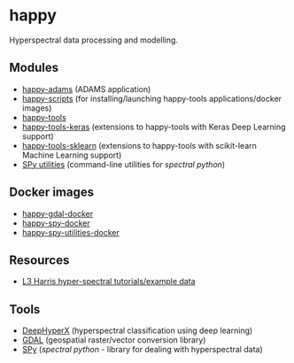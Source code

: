 # happy
Hyperspectral data processing and modelling.

## Modules

* [happy-adams](https://github.com/wairas/happy-adams) (ADAMS application)
* [happy-scripts](https://github.com/wairas/happy-scripts) (for installing/launching happy-tools applications/docker images)
* [happy-tools](https://github.com/wairas/happy-tools)
* [happy-tools-keras](https://github.com/wairas/happy-tools-keras) (extensions to happy-tools with Keras Deep Learning support)
* [happy-tools-sklearn](https://github.com/wairas/happy-tools-sklearn) (extensions to happy-tools with scikit-learn Machine Learning support)
* [SPy utilities](https://github.com/wairas/spy-utilities) (command-line utilities for *spectral python*)

## Docker images

* [happy-gdal-docker](https://github.com/wairas/happy-gdal-docker)
* [happy-spy-docker](https://github.com/wairas/happy-spy-docker)
* [happy-spy-utilities-docker](https://github.com/wairas/happy-spy-utilities-docker)

## Resources

* [L3 Harris hyper-spectral tutorials/example data](https://www.l3harrisgeospatial.com/Support/Self-Help-Tools/Tutorials)

## Tools

* [DeepHyperX](https://github.com/wairas/DeepHyperX) (hyperspectral classification using deep learning)
* [GDAL](https://gdal.org/index.html) (geospatial raster/vector conversion library)
* [SPy](https://www.spectralpython.net/) (*spectral python* - library for dealing with hyperspectral data)

